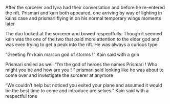 After the sorcerer and lyva had their conversation and before he re-entered the rift. Prismari and kain both appeared, one arriving by way of lighting in kains case and prismari flying in on his normal temporary wings moments later 

The duo looked at the sorcerer and bowed respectfully. Though it seemed  kain was the one of the two that paid more attention to the elder god and was even trying to get a peak into the rift. He was always a curious type 

“Greeting I’m kain marson god of storms !” Kain said with a grin 

Prismari smiled as well “I’m the god of heroes the names Prismari ! Who might you be and how are you ! “ prismari said looking like he was about to come over and investigate the sorcerer at anymore 

“We couldn’t help but noticed you exited your plane and assumed it would be the best time to come and introduce are selves.” Kain said with a respectful tone
